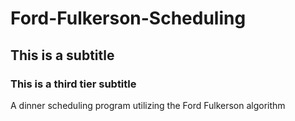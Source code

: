 # Ford-Fulkerson-Scheduling

## This is a subtitle

### This is a third tier subtitle
A dinner scheduling program utilizing the Ford Fulkerson algorithm
